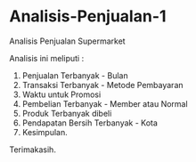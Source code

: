 # Analisis-Penjualan-1
Analisis Penjualan Supermarket

Analisis ini meliputi : 
1. Penjualan Terbanyak - Bulan
2. Transaksi Terbanyak - Metode Pembayaran
3. Waktu untuk Promosi
4. Pembelian Terbanyak - Member atau Normal
5. Produk Terbanyak dibeli
6. Pendapatan Bersih Terbanyak - Kota
7. Kesimpulan.

Terimakasih.

